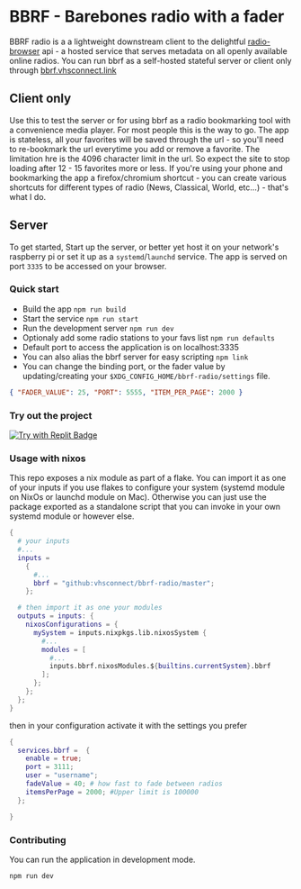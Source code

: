 # BBRF - Barebones radio with a fader

BBRF radio is a a lightweight downstream client to the delightful [radio-browser](https://de1.api.radio-browser.info/) api - a hosted service that serves metadata on all openly available online radios. You can run bbrf as a self-hosted stateful server or client only through [bbrf.vhsconnect.link](bbrf.vhsconnect.link)

## Client only

Use this to test the server or for using bbrf as a radio bookmarking tool with a convenience media player. For most people this is the way to go. The app is stateless, all your favorites will be saved through the url - so you'll need to re-bookmark the url everytime you add or remove a favorite. The limitation hre is the 4096 character limit in the url. So expect the site to stop loading after 12 - 15 favorites more or less. If you're using your phone and bookmarking the app a firefox/chromium shortcut - you can create various shortcuts for different types of radio (News, Classical, World, etc...) - that's what I do.


## Server

To get started, Start up the server, or better yet host it on your network's raspberry pi or set it up as a `systemd`/`launchd` service. The app is served on port `3335` to be accessed on your browser.


### Quick start

- Build the app `npm run build`
- Start the service `npm run start`
- Run the development server `npm run dev`
- Optionaly add some radio stations to your favs list `npm run defaults`
- Default port to access the application is on localhost:3335
- You can also alias the bbrf server for easy scripting `npm link`
- You can change the binding port, or the fader value by updating/creating your `$XDG_CONFIG_HOME/bbrf-radio/settings` file.

```json
{ "FADER_VALUE": 25, "PORT": 5555, "ITEM_PER_PAGE": 2000 }
```

### Try out the project

[![Try with Replit Badge](https://replit.com/badge?caption=Try%20with%20Replit)](https://replit.com/github/vhsconnect/bbrf-radio)

### Usage with nixos

This repo exposes a nix module as part of a flake. You can import it as one of your inputs if you use flakes to configure your system (systemd module on NixOs or launchd module on Mac). Otherwise you can just use the package exported as a standalone script that you can invoke in your own systemd module or however else.

```nix
{
  # your inputs
  #...
  inputs =
    {
      #...
      bbrf = "github:vhsconnect/bbrf-radio/master";
    };

  # then import it as one your modules
  outputs = inputs: {
    nixosConfigurations = {
      mySystem = inputs.nixpkgs.lib.nixosSystem {
        #...
        modules = [
          #...
          inputs.bbrf.nixosModules.${builtins.currentSystem}.bbrf
        ];
      };
    };
  };
}

```

then in your configuration activate it with the settings you prefer

```nix
{
  services.bbrf =  {
    enable = true;
    port = 3111;
    user = "username";
    fadeValue = 40; # how fast to fade between radios
    itemsPerPage = 2000; #Upper limit is 100000
  };

}

```

### Contributing

You can run the application in development mode.

```bash
npm run dev
```
